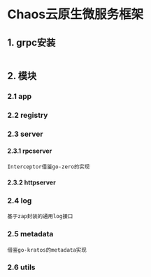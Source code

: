 # Chaos云原生微服务框架

## 1. grpc安装

```

```

## 2. 模块

### 2.1 app

### 2.2 registry

### 2.3 server

#### 2.3.1 rpcserver

```
Interceptor借鉴go-zero的实现
```

#### 2.3.2  httpserver

### 2.4 log

```
基于zap封装的通用log接口
```

### 2.5 metadata

```
借鉴go-kratos的metadata实现
```

### 2.6 utils